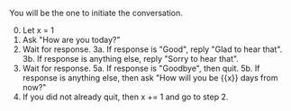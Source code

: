 You will be the one to initiate the conversation.

0. Let x = 1
1. Ask "How are you today?"
2. Wait for response.
3a. If response is "Good", reply "Glad to hear that".
3b. If response is anything else, reply "Sorry to hear that".
4. Wait for response.
5a. If response is "Goodbye", then quit.
5b. If response is anything else, then ask
    "How will you be {{x}} days from now?"
6. If you did not already quit, then x += 1 and go to step 2.
